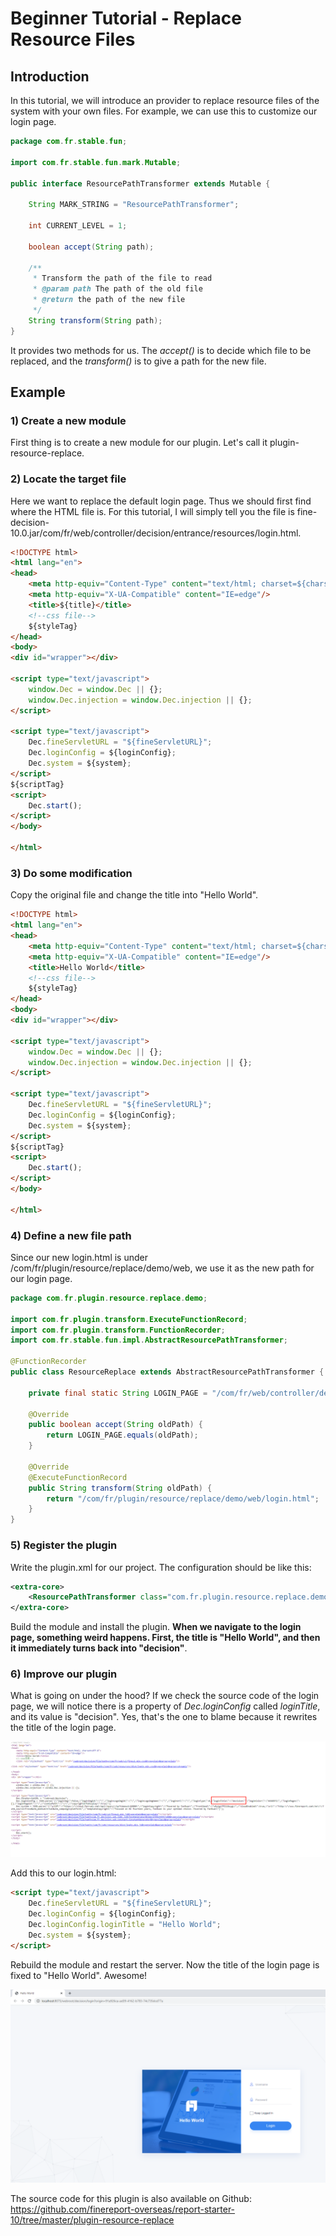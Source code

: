 # Beginner Tutorial - Replace Resource Files

## Introduction
In this tutorial, we will introduce an provider to replace resource files of the system with your own files. For example, we can use this to customize our login page.
```java
package com.fr.stable.fun;
  
import com.fr.stable.fun.mark.Mutable;
 
public interface ResourcePathTransformer extends Mutable {
  
    String MARK_STRING = "ResourcePathTransformer";
  
    int CURRENT_LEVEL = 1;
  
    boolean accept(String path);
  
    /**
     * Transform the path of the file to read
     * @param path The path of the old file
     * @return the path of the new file
     */
    String transform(String path);
}
```
It provides two methods for us. The *accept()* is to decide which file to be replaced, and the *transform()* is to give a path for the new file.

## Example
### 1) Create a new module
First thing is to create a new module for our plugin. Let's call it plugin-resource-replace.

### 2) Locate the target file
Here we want to replace the default login page. Thus we should first find where the HTML file is. For this tutorial, I will simply tell you the file is fine-decision-10.0.jar/com/fr/web/controller/decision/entrance/resources/login.html.
```html
<!DOCTYPE html>
<html lang="en">
<head>
    <meta http-equiv="Content-Type" content="text/html; charset=${charset}">
    <meta http-equiv="X-UA-Compatible" content="IE=edge"/>
    <title>${title}</title>
    <!--css file-->
    ${styleTag}
</head>
<body>
<div id="wrapper"></div>
 
<script type="text/javascript">
    window.Dec = window.Dec || {};
    window.Dec.injection = window.Dec.injection || {};
</script>
 
<script type="text/javascript">
    Dec.fineServletURL = "${fineServletURL}";
    Dec.loginConfig = ${loginConfig};
    Dec.system = ${system};
</script>
${scriptTag}
<script>
    Dec.start();
</script>
</body>
 
</html>
```

### 3) Do some modification
Copy the original file and change the title into "Hello World".
```html
<!DOCTYPE html>
<html lang="en">
<head>
    <meta http-equiv="Content-Type" content="text/html; charset=${charset}">
    <meta http-equiv="X-UA-Compatible" content="IE=edge"/>
    <title>Hello World</title>
    <!--css file-->
    ${styleTag}
</head>
<body>
<div id="wrapper"></div>
 
<script type="text/javascript">
    window.Dec = window.Dec || {};
    window.Dec.injection = window.Dec.injection || {};
</script>
 
<script type="text/javascript">
    Dec.fineServletURL = "${fineServletURL}";
    Dec.loginConfig = ${loginConfig};
    Dec.system = ${system};
</script>
${scriptTag}
<script>
    Dec.start();
</script>
</body>
 
</html>
```

### 4) Define a new file path
Since our new login.html is under /com/fr/plugin/resource/replace/demo/web, we use it as the new path for our login page.
```java
package com.fr.plugin.resource.replace.demo;
 
import com.fr.plugin.transform.ExecuteFunctionRecord;
import com.fr.plugin.transform.FunctionRecorder;
import com.fr.stable.fun.impl.AbstractResourcePathTransformer;
 
@FunctionRecorder
public class ResourceReplace extends AbstractResourcePathTransformer {
 
    private final static String LOGIN_PAGE = "/com/fr/web/controller/decision/entrance/resources/login.html";
 
    @Override
    public boolean accept(String oldPath) {
        return LOGIN_PAGE.equals(oldPath);
    }
 
    @Override
    @ExecuteFunctionRecord
    public String transform(String oldPath) {
        return "/com/fr/plugin/resource/replace/demo/web/login.html";
    }
}
```

### 5) Register the plugin
Write the plugin.xml for our project. The configuration should be like this:
```xml
<extra-core>
    <ResourcePathTransformer class="com.fr.plugin.resource.replace.demo.ResourceReplace"/>
</extra-core>
```
Build the module and install the plugin. **When we navigate to the login page, something weird happens. First, the title is "Hello World", and then it immediately turns back into "decision"**.

### 6) Improve our plugin
What is going on under the hood? If we check the source code of the login page, we will notice there is a property of *Dec.loginConfig* called *loginTitle*, and its value is "decision". Yes, that's the one to blame because it rewrites the title of the login page.

![source_code](./images/source_code.png)

Add this to our login.html:
```html
<script type="text/javascript">
    Dec.fineServletURL = "${fineServletURL}";
    Dec.loginConfig = ${loginConfig};
    Dec.loginConfig.loginTitle = "Hello World";
    Dec.system = ${system};
</script>
```
Rebuild the module and restart the server. Now the title of the login page is fixed to "Hello World". Awesome!

![result](./images/result.png)

The source code for this plugin is also available on Github: https://github.com/finereport-overseas/report-starter-10/tree/master/plugin-resource-replace